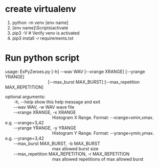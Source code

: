 # create virtualenv
1. python -m venv [env name]
2. [env name]\Scripts\activate
3. pip3 -V # Verify venv is activated
4. pip3 install -r requirements.txt

# Run python script
usage: ExPyZeroes.py [-h] --wav WAV [--xrange XRANGE] [--yrange YRANGE]\
          [--max_burst MAX_BURST] [--max_repetition MAX_REPETITION]

optional arguments:\
  -h, --help            show this help message and exit\
  --wav WAV, -w WAV     wave file\
  --xrange XRANGE, -x XRANGE\
             Histogram X Range. Format: --xrange=xmin,xmax. e.g. --xrange=3,42\
  --yrange YRANGE, -y YRANGE\
             Histogram Y Range. Format: --yrange=ymin,ymax. e.g. --yrange=3,42\
  --max_burst MAX_BURST, -b MAX_BURST\
             max allowed burst size\
  --max_repetition MAX_REPETITION, -r MAX_REPETITION\
             max allowed repetitions of max allowed burst
